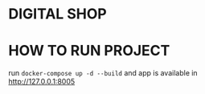 # DIGITAL SHOP


# HOW TO RUN PROJECT 

run `docker-compose up -d --build` and app is available in 
http://127.0.0.1:8005 